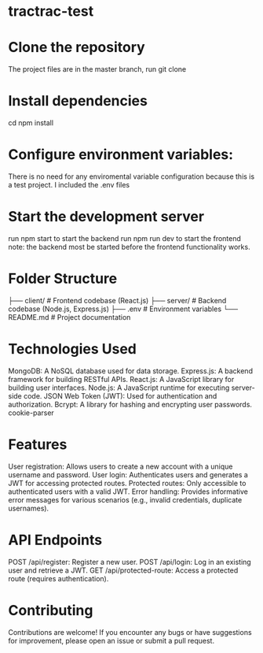 # tractrac-test
# Clone the repository
The project files are in the master branch, 
run git clone <repository-url>
# Install dependencies
cd <project-folder>
npm install
# Configure environment variables:
There is no need for any enviromental variable configuration because this is a test project. I included the .env files
# Start the development server
run npm start to start the backend
run npm run dev to start the frontend
note: the backend most be started before the frontend functionality works.
# Folder Structure
├── client/             # Frontend codebase (React.js)
├── server/             # Backend codebase (Node.js, Express.js)
├── .env                # Environment variables
└── README.md           # Project documentation
# Technologies Used
MongoDB: A NoSQL database used for data storage.
Express.js: A backend framework for building RESTful APIs.
React.js: A JavaScript library for building user interfaces.
Node.js: A JavaScript runtime for executing server-side code.
JSON Web Token (JWT): Used for authentication and authorization.
Bcrypt: A library for hashing and encrypting user passwords.
cookie-parser
# Features
User registration: Allows users to create a new account with a unique username and password.
User login: Authenticates users and generates a JWT for accessing protected routes.
Protected routes: Only accessible to authenticated users with a valid JWT.
Error handling: Provides informative error messages for various scenarios (e.g., invalid credentials, duplicate usernames).
# API Endpoints
POST /api/register: Register a new user.
POST /api/login: Log in an existing user and retrieve a JWT.
GET /api/protected-route: Access a protected route (requires authentication).
# Contributing
Contributions are welcome! If you encounter any bugs or have suggestions for improvement, please open an issue or submit a pull request.
